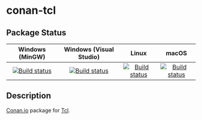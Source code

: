 # conan-tcl

## Package Status

| Windows (MinGW) | Windows (Visual Studio) | Linux | macOS |
|:---------------:|:-----------------------:|:-----:|:-----:|
|[![Build status](https://ci.appveyor.com/api/projects/status/hk4s4csr409qm1p2/branch/testing%2F8.6.10?svg=true)](https://ci.appveyor.com/project/SpaceIm/conan-tcl)|[![Build status](https://github.com/SpaceIm/conan-tcl/workflows/.github/workflows/windows.yml/badge.svg?branch=testing%2F8.6.10)](https://github.com/SpaceIm/conan-tcl/actions/workflows/windows.yml?query=branch%3Atesting%2F8.6.10)|[![Build status](https://github.com/SpaceIm/conan-tcl/workflows/.github/workflows/linux.yml/badge.svg?branch=testing%2F8.6.10)](https://github.com/SpaceIm/conan-tcl/actions/workflows/linux.yml?query=branch%3Atesting%2F8.6.10)|[![Build status](https://github.com/SpaceIm/conan-tcl/workflows/.github/workflows/macos.yml/badge.svg?branch=testing%2F8.6.10)](https://github.com/SpaceIm/conan-tcl/actions/workflows/macos.yml?query=branch%3Atesting%2F8.6.10)|

## Description

[Conan.io](https://conan.io) package for [Tcl](https://tcl.tk).
